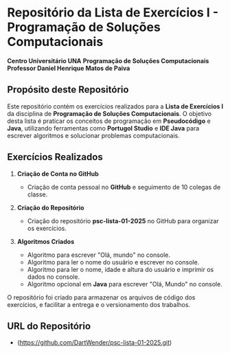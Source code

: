 # Repositório da Lista de Exercícios I - Programação de Soluções Computacionais

**Centro Universitário UNA**
**Programação de Soluções Computacionais**
**Professor Daniel Henrique Matos de Paiva**

## Propósito deste Repositório

Este repositório contém os exercícios realizados para a **Lista de Exercícios I** da disciplina de **Programação de Soluções Computacionais**. O objetivo desta lista é praticar os conceitos de programação em **Pseudocódigo** e **Java**, utilizando ferramentas como **Portugol Studio** e **IDE Java** para escrever algoritmos e solucionar problemas computacionais.

## Exercícios Realizados

1. **Criação de Conta no GitHub**

   * Criação de conta pessoal no **GitHub** e seguimento de 10 colegas de classe.

2. **Criação do Repositório**

   * Criação do repositório **psc-lista-01-2025** no GitHub para organizar os exercícios.

3. **Algoritmos Criados**

   * Algoritmo para escrever "Olá, mundo" no console.
   * Algoritmo para ler o nome do usuário e escrever no console.
   * Algoritmo para ler o nome, idade e altura do usuário e imprimir os dados no console.
   * Algoritmo opcional em **Java** para escrever "Olá, Mundo" no console.

O repositório foi criado para armazenar os arquivos de código dos exercícios, e facilitar a entrega e o versionamento dos trabalhos.

## URL do Repositório

* (https://github.com/DartWender/psc-lista-01-2025.git)